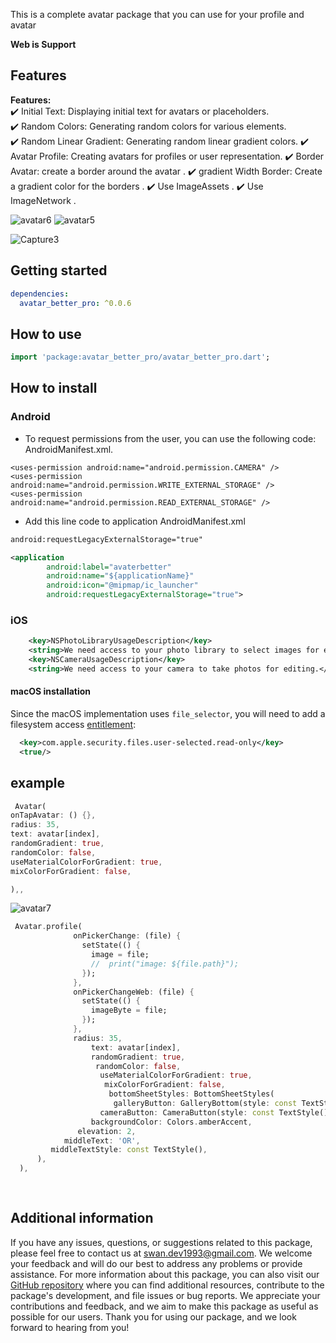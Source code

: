 This is a complete avatar package that you can use for your profile and avatar

**Web is Support** 

## Features

**Features:**  
✔️ Initial Text: Displaying initial text for avatars or placeholders.  
✔️ Random Colors: Generating random colors for various elements.  
✔️ Random Linear Gradient: Generating random linear gradient colors.
✔️ Avatar Profile: Creating avatars for profiles or user representation.
✔️ Border Avatar: create a border around the avatar .
✔️ gradient Width Border: Create a gradient color for the borders .
✔️ Use ImageAssets .
✔️ Use ImageNetwork .

![avatar6](https://github.com/user-attachments/assets/8e176a21-6ec7-47f1-bdd6-ab417851d7cd)
![avatar5](https://github.com/user-attachments/assets/d226ecba-fd44-4d3f-8f7b-86a8b8bcc94a)


![Capture3](https://github.com/SwanFlutter/avatar_better_pro/assets/151648897/5b229562-fb6d-40fc-a3aa-0655284c3968)




## Getting started

```yaml
dependencies:
  avatar_better_pro: ^0.0.6
```

## How to use

```dart
import 'package:avatar_better_pro/avatar_better_pro.dart';

```

## How to install

### Android

- To request permissions from the user, you can use the following code: AndroidManifest.xml.

```
<uses-permission android:name="android.permission.CAMERA" />
<uses-permission android:name="android.permission.WRITE_EXTERNAL_STORAGE" />
<uses-permission android:name="android.permission.READ_EXTERNAL_STORAGE" />

```

- Add this line code to application AndroidManifest.xml

```xml
android:requestLegacyExternalStorage="true"
```

```xml
<application
        android:label="avaterbetter"
        android:name="${applicationName}"
        android:icon="@mipmap/ic_launcher"
        android:requestLegacyExternalStorage="true">
```


### iOS

```xml
    <key>NSPhotoLibraryUsageDescription</key>
    <string>We need access to your photo library to select images for editing.</string>
    <key>NSCameraUsageDescription</key>
    <string>We need access to your camera to take photos for editing.</string>
```


#### macOS installation

Since the macOS implementation uses `file_selector`, you will need to
add a filesystem access
[entitlement](https://docs.flutter.dev/platform-integration/macos/building#entitlements-and-the-app-sandbox):
```xml
  <key>com.apple.security.files.user-selected.read-only</key>
  <true/>
```

## example

```dart
 Avatar(
onTapAvatar: () {},
radius: 35,
text: avatar[index],
randomGradient: true,
randomColor: false,
useMaterialColorForGradient: true,
mixColorForGradient: false,

),,
```

![avatar7](https://github.com/user-attachments/assets/1dd789e9-979b-4f06-ac3c-a469507d9919)


```dart
 Avatar.profile(
              onPickerChange: (file) {
                setState(() {
                  image = file;
                  //  print("image: ${file.path}");
                });
              },
              onPickerChangeWeb: (file) {
                setState(() {
                  imageByte = file;
                });
              },
              radius: 35,
                  text: avatar[index],
                  randomGradient: true,
                   randomColor: false,
                    useMaterialColorForGradient: true,
                     mixColorForGradient: false,
                      bottomSheetStyles: BottomSheetStyles(
                       galleryButton: GalleryBottom(style: const TextStyle(), color: Colors.amber, text: 'Gallery', icon: const Icon(Icons.image_outlined)),
                    cameraButton: CameraButton(style: const TextStyle(), color: Colors.amber, text: 'Camera', icon: const Icon(Icons.camera_alt_outlined)),
                  backgroundColor: Colors.amberAccent,
               elevation: 2,
            middleText: 'OR',
         middleTextStyle: const TextStyle(),
      ),
  ),
            
                          
```





## Additional information

If you have any issues, questions, or suggestions related to this package, please feel free to contact us at [swan.dev1993@gmail.com](mailto:swan.dev1993@gmail.com). We welcome your feedback and will do our best to address any problems or provide assistance.
For more information about this package, you can also visit our [GitHub repository](https://github.com/SwanFlutter/avatar_better_pro) where you can find additional resources, contribute to the package's development, and file issues or bug reports. We appreciate your contributions and feedback, and we aim to make this package as useful as possible for our users.
Thank you for using our package, and we look forward to hearing from you!
